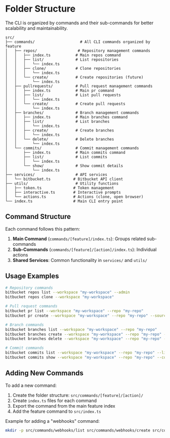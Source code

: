 # Folder Structure

The CLI is organized by commands and their sub-commands for better scalability and maintainability.

```
src/
├── commands/                    # All CLI commands organized by feature
│   ├── repos/                  # Repository management commands
│   │   ├── index.ts           # Main repos command
│   │   ├── list/              # List repositories
│   │   │   └── index.ts
│   │   ├── clone/             # Clone repositories
│   │   │   └── index.ts
│   │   └── create/            # Create repositories (future)
│   │       └── index.ts
│   ├── pullrequests/          # Pull request management commands
│   │   ├── index.ts           # Main pr command
│   │   ├── list/              # List pull requests
│   │   │   └── index.ts
│   │   └── create/            # Create pull requests
│   │       └── index.ts
│   ├── branches/              # Branch management commands
│   │   ├── index.ts           # Main branches command
│   │   ├── list/              # List branches
│   │   │   └── index.ts
│   │   ├── create/            # Create branches
│   │   │   └── index.ts
│   │   └── delete/            # Delete branches
│   │       └── index.ts
│   └── commits/               # Commit management commands
│       ├── index.ts           # Main commits command
│       ├── list/              # List commits
│       │   └── index.ts
│       └── show/              # Show commit details
│           └── index.ts
├── services/                  # API services
│   └── bitbucket.ts          # Bitbucket API client
├── utils/                     # Utility functions
│   ├── token.ts              # Token management
│   ├── interactive.ts        # Interactive prompts
│   └── actions.ts            # Actions (clone, open browser)
└── index.ts                  # Main CLI entry point
```

## Command Structure

Each command follows this pattern:

1. **Main Command** (`commands/[feature]/index.ts`): Groups related sub-commands
2. **Sub-Commands** (`commands/[feature]/[action]/index.ts`): Individual actions
3. **Shared Services**: Common functionality in `services/` and `utils/`

## Usage Examples

```bash
# Repository commands
bitbucket repos list --workspace "my-workspace" --admin
bitbucket repos clone --workspace "my-workspace"

# Pull request commands
bitbucket pr list --workspace "my-workspace" --repo "my-repo"
bitbucket pr create --workspace "my-workspace" --repo "my-repo" --source "feature" --destination "main"

# Branch commands
bitbucket branches list --workspace "my-workspace" --repo "my-repo"
bitbucket branches create --workspace "my-workspace" --repo "my-repo" --name "new-feature"
bitbucket branches delete --workspace "my-workspace" --repo "my-repo" --name "old-feature"

# Commit commands
bitbucket commits list --workspace "my-workspace" --repo "my-repo" --limit 10
bitbucket commits show --workspace "my-workspace" --repo "my-repo" --commit "abc123"
```

## Adding New Commands

To add a new command:

1. Create the folder structure: `src/commands/[feature]/[action]/`
2. Create `index.ts` files for each command
3. Export the command from the main feature index
4. Add the feature command to `src/index.ts`

Example for adding a "webhooks" command:

```bash
mkdir -p src/commands/webhooks/list src/commands/webhooks/create src/commands/webhooks/delete
```
